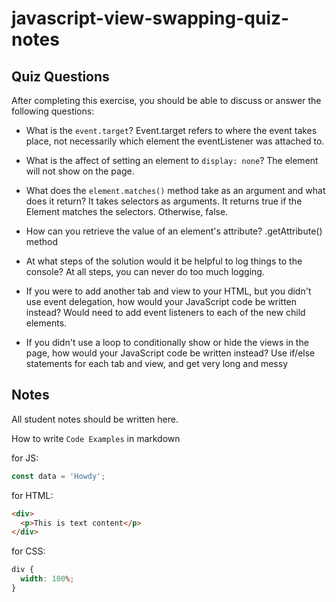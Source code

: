 # javascript-view-swapping-quiz-notes

## Quiz Questions

After completing this exercise, you should be able to discuss or answer the following questions:

- What is the `event.target`?
  Event.target refers to where the event takes place, not necessarily which element the eventListener was attached to.

- What is the affect of setting an element to `display: none`?
  The element will not show on the page.

- What does the `element.matches()` method take as an argument and what does it return?
  It takes selectors as arguments. It returns true if the Element matches the selectors. Otherwise, false.

- How can you retrieve the value of an element's attribute?
  .getAttribute() method

- At what steps of the solution would it be helpful to log things to the console?
  At all steps, you can never do too much logging.

- If you were to add another tab and view to your HTML, but you didn't use event delegation, how would your JavaScript code be written instead?
  Would need to add event listeners to each of the new child elements.

- If you didn't use a loop to conditionally show or hide the views in the page, how would your JavaScript code be written instead?
  Use if/else statements for each tab and view, and get very long and messy

## Notes

All student notes should be written here.

How to write `Code Examples` in markdown

for JS:

```javascript
const data = 'Howdy';
```

for HTML:

```html
<div>
  <p>This is text content</p>
</div>
```

for CSS:

```css
div {
  width: 100%;
}
```
